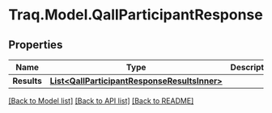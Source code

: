# Traq.Model.QallParticipantResponse

## Properties

Name | Type | Description | Notes
------------ | ------------- | ------------- | -------------
**Results** | [**List&lt;QallParticipantResponseResultsInner&gt;**](QallParticipantResponseResultsInner.md) |  | [optional] 

[[Back to Model list]](../../README.md#documentation-for-models) [[Back to API list]](../../README.md#documentation-for-api-endpoints) [[Back to README]](../../README.md)

